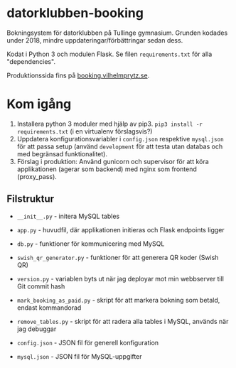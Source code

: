 # datorklubben-booking

Bokningsystem för datorklubben på Tullinge gymnasium. Grunden kodades under 2018, mindre uppdateringar/förbättringar sedan dess.

Kodat i Python 3 och modulen Flask. Se filen `requirements.txt` för alla "dependencies".

Produktionssida fins på [booking.vilhelmprytz.se](https://booking.vilhelmprytz.se).

# Kom igång

1. Installera python 3 moduler med hjälp av pip3. `pip3 install -r requirements.txt` (i en virtualenv förslagsvis?)
2. Uppdatera konfigurationsvariabler i `config.json` respektive `mysql.json` för att passa setup (använd `development` för att testa utan databas och med begränsad funktionalitet).
3. Förslag i produktion: Använd gunicorn och supervisor för att köra applikationen (agerar som backend) med nginx som frontend (proxy_pass).

## Filstruktur

* `__init__.py` - initera MySQL tables
* `app.py` - huvudfil, där applikationen initieras och Flask endpoints ligger
* `db.py` - funktioner för kommunicering med MySQL
* `swish_qr_generator.py` - funktioner för att generera QR koder (Swish QR)
* `version.py` - variablen byts ut när jag deployar mot min webbserver till Git commit hash

* `mark_booking_as_paid.py` - skript för att markera bokning som betald, endast kommandorad
* `remove_tables.py` - skript för att radera alla tables i MySQL, används när jag debuggar

* `config.json` - JSON fil för generell konfiguration
* `mysql.json` - JSON fil för MySQL-uppgifter